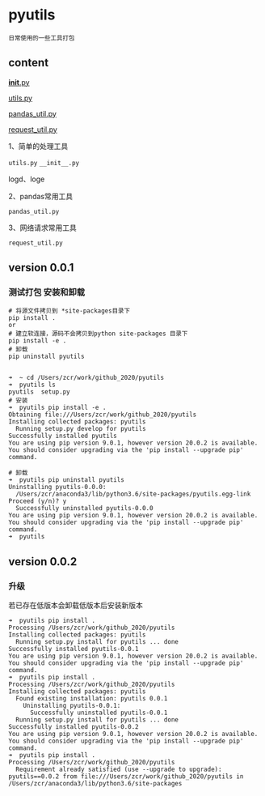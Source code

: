 # pyutils
```
日常使用的一些工具打包
```

## content

[__init__.py](pyutils/__init__.py)

[utils.py](pyutils/utils.py)

[pandas_util.py](pyutils/pandas_util.py)

[request_util.py](pyutils/request_util.py)

1、简单的处理工具

`utils.py` `__init__.py`

logd、loge


2、pandas常用工具

`pandas_util.py`

3、网络请求常用工具

`request_util.py`


## version 0.0.1
### 测试打包 安装和卸载
```shell script
# 将源文件拷贝到 *site-packages目录下
pip install . 
or
# 建立软连接，源码不会拷贝到python site-packages 目录下
pip install -e .
# 卸载
pip uninstall pyutils
```

```shell script

➜  ~ cd /Users/zcr/work/github_2020/pyutils 
➜  pyutils ls
pyutils  setup.py
# 安装
➜  pyutils pip install -e .
Obtaining file:///Users/zcr/work/github_2020/pyutils
Installing collected packages: pyutils
  Running setup.py develop for pyutils
Successfully installed pyutils
You are using pip version 9.0.1, however version 20.0.2 is available.
You should consider upgrading via the 'pip install --upgrade pip' command.

# 卸载 
➜  pyutils pip uninstall pyutils
Uninstalling pyutils-0.0.0:
  /Users/zcr/anaconda3/lib/python3.6/site-packages/pyutils.egg-link
Proceed (y/n)? y
  Successfully uninstalled pyutils-0.0.0
You are using pip version 9.0.1, however version 20.0.2 is available.
You should consider upgrading via the 'pip install --upgrade pip' command.
➜  pyutils 

```
## version 0.0.2
### 升级
若已存在低版本会卸载低版本后安装新版本
```shell script
➜  pyutils pip install .        
Processing /Users/zcr/work/github_2020/pyutils
Installing collected packages: pyutils
  Running setup.py install for pyutils ... done
Successfully installed pyutils-0.0.1
You are using pip version 9.0.1, however version 20.0.2 is available.
You should consider upgrading via the 'pip install --upgrade pip' command.
➜  pyutils pip install .
Processing /Users/zcr/work/github_2020/pyutils
Installing collected packages: pyutils
  Found existing installation: pyutils 0.0.1
    Uninstalling pyutils-0.0.1:
      Successfully uninstalled pyutils-0.0.1
  Running setup.py install for pyutils ... done
Successfully installed pyutils-0.0.2
You are using pip version 9.0.1, however version 20.0.2 is available.
You should consider upgrading via the 'pip install --upgrade pip' command.
➜  pyutils pip install .
Processing /Users/zcr/work/github_2020/pyutils
  Requirement already satisfied (use --upgrade to upgrade): pyutils==0.0.2 from file:///Users/zcr/work/github_2020/pyutils in /Users/zcr/anaconda3/lib/python3.6/site-packages
```
